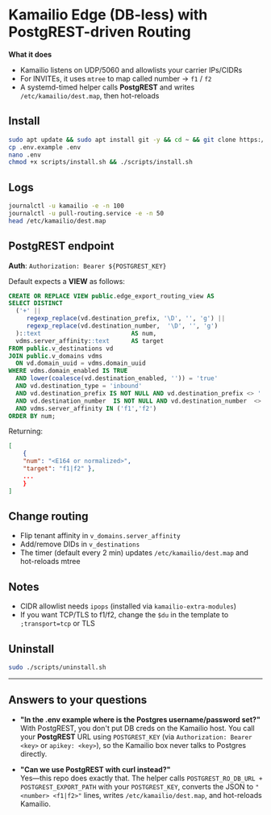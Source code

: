# Kamailio Edge (DB-less) with PostgREST-driven Routing

**What it does**
- Kamailio listens on UDP/5060 and allowlists your carrier IPs/CIDRs
- For INVITEs, it uses `mtree` to map called number → `f1` / `f2`
- A systemd-timed helper calls **PostgREST** and writes `/etc/kamailio/dest.map`, then hot-reloads

## Install

```bash
sudo apt update && sudo apt install git -y && cd ~ && git clone https://github.com/emaktel/kx-install.git kamailio-edge
cp .env.example .env
nano .env
chmod +x scripts/install.sh && ./scripts/install.sh
```

## Logs

```bash
journalctl -u kamailio -e -n 100
journalctl -u pull-routing.service -e -n 50
head /etc/kamailio/dest.map
```

## PostgREST endpoint

**Auth**: `Authorization: Bearer ${POSTGREST_KEY}`

Default expects a **VIEW** as follows:

```sql
CREATE OR REPLACE VIEW public.edge_export_routing_view AS
SELECT DISTINCT
  ('+' ||
     regexp_replace(vd.destination_prefix, '\D', '', 'g') ||
     regexp_replace(vd.destination_number,  '\D', '', 'g')
  )::text                         AS num,
  vdms.server_affinity::text      AS target
FROM public.v_destinations vd
JOIN public.v_domains vdms
  ON vd.domain_uuid = vdms.domain_uuid
WHERE vdms.domain_enabled IS TRUE
  AND lower(coalesce(vd.destination_enabled, '')) = 'true'
  AND vd.destination_type = 'inbound'
  AND vd.destination_prefix IS NOT NULL AND vd.destination_prefix <> ''
  AND vd.destination_number  IS NOT NULL AND vd.destination_number  <> ''
  AND vdms.server_affinity IN ('f1','f2')
ORDER BY num;
```

Returning:

```json
[
    {
    "num": "<E164 or normalized>",
    "target": "f1|f2" },
    ...
    }
]
```

## Change routing

* Flip tenant affinity in `v_domains.server_affinity`
* Add/remove DIDs in `v_destinations`
* The timer (default every 2 min) updates `/etc/kamailio/dest.map` and hot-reloads mtree

## Notes

* CIDR allowlist needs `ipops` (installed via `kamailio-extra-modules`)
* If you want TCP/TLS to f1/f2, change the `$du` in the template to `;transport=tcp` or TLS

## Uninstall

```bash
sudo ./scripts/uninstall.sh
```

---

## Answers to your questions

- **"In the .env example where is the Postgres username/password set?"**  
  With PostgREST, you don't put DB creds on the Kamailio host. You call your **PostgREST** URL using `POSTGREST_KEY` (via `Authorization: Bearer <key>` or `apikey: <key>`), so the Kamailio box never talks to Postgres directly.

- **"Can we use PostgREST with curl instead?"**  
  Yes—this repo does exactly that. The helper calls `POSTGREST_RO_DB_URL + POSTGREST_EXPORT_PATH` with your `POSTGREST_KEY`, converts the JSON to `"<number> <f1|f2>"` lines, writes `/etc/kamailio/dest.map`, and hot-reloads Kamailio.
